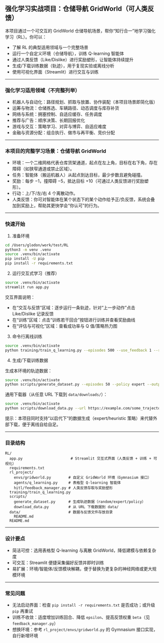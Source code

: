## 强化学习实战项目：仓储导航 GridWorld（可人类反馈）

本项目通过一个可交互的 GridWorld 仓储导航场景，帮你“知行合一”地学习强化学习（RL）。你可以：

- 了解 RL 的典型适用领域与一个完整场景
- 运行一个自定义环境（仓储导航），训练 Q-learning 智能体
- 通过人类反馈（Like/Dislike）进行奖励塑形，让智能体持续提升
- 生成/下载训练数据（轨迹），用于复现实验或离线分析
- 使用可视化界面（Streamlit）进行交互与训练

---

### 强化学习适用领域（不完整列举）

- 机器人与自动化：路径规划、抓取与放置、协作装配（本项目场景即简化版）
- 运筹与物流：仓储拣选、车辆路径、动态调度与库存补货
- 网络与系统：拥塞控制、自适应缓存、任务调度
- 推荐与广告：顺序决策、长期回报优化
- 游戏与交互：策略学习、对弈与博弈、自适应难度
- 金融与资源分配：组合执行、做市与再平衡、竞价分配

---

### 本项目的完整学习场景：仓储导航 GridWorld

- 环境：一个二维网格代表仓库货架通道，起点在左上角，目标在右下角，存在障碍（如狭窄通道或禁止区域）。
- 任务：智能体（搬运机器人）从起点到达目标，最少步数且避免碰撞。
- 奖励：每步 −1，撞障碍 −5，抵达目标 +10（可通过人类反馈进行奖励塑形）。
- 行动：上/下/左/右 4 个离散动作。
- 人类反馈：你可对智能体在某个状态下的某个动作给予正/负反馈，系统会叠加到奖励上，帮助其更快学会“你认可”的行为。

---

### 快速开始

1) 准备环境

```bash
cd /Users/glodon/work/test/RL
python3 -m venv .venv
source .venv/bin/activate
pip install -U pip
pip install -r requirements.txt
```

2) 运行交互式学习（推荐）

```bash
source .venv/bin/activate
streamlit run app.py
```

交互界面说明：
- 在“交互与反馈”区域：逐步运行一条轨迹，针对“上一步动作”点击 Like/Dislike 记录反馈
- 在“训练”区域：点击“训练若干回合”按钮进行训练并查看奖励曲线
- 在“评估与可视化”区域：查看成功率与 Q 值/策略热力图

3) 命令行离线训练

```bash
source .venv/bin/activate
python training/train_q_learning.py --episodes 500 --use_feedback 1 --render 0
```

4) 生成/下载训练数据

生成本环境的轨迹数据：
```bash
source .venv/bin/activate
python scripts/generate_dataset.py --episodes 50 --policy expert --output data/gridworld_expert.jsonl
```

通用下载器（从任意 URL 下载到 `data/downloads/`）：
```bash
source .venv/bin/activate
python scripts/download_data.py --url https://example.com/some_trajectory.jsonl
```

提示：本项目同时支持“以启代下”的数据生成（expert/heuristic 策略）来代替外部下载，便于离线自给自足。

---

### 目录结构

```
RL/
  app.py                      # Streamlit 交互式界面（人类反馈 + 训练 + 可视化）
  requirements.txt
  rl_project/
    envs/gridworld.py        # 自定义 GridWorld 环境（Gymnasium 接口）
    agents/q_learning.py     # 表格型 Q-learning 智能体
    hitl/feedback_manager.py # 人类反馈存取与奖励塑形
  training/train_q_learning.py
  scripts/
    generate_dataset.py      # 生成轨迹数据（random/expert/policy）
    download_data.py         # 从 URL 下载数据到 data/
  data/                      # 数据与反馈文件存放目录
    README.md
  README.md
```

---

### 设计要点

- 简洁可控：选用表格型 Q-learning 与离散 GridWorld，降低建模与依赖复杂度
- 可交互：Streamlit 便捷采集偏好反馈并即时训练
- 易扩展：环境/智能体/反馈模块解耦，便于替换为更复杂的神经网络或更大规模环境

---

### 常见问题

- 无法启动界面：检查 `pip install -r requirements.txt` 是否成功；或升级 `pip` 再重试
- 训练不收敛：适度增加训练回合、降低 `epsilon`、提高反馈权重 `beta`（见 `feedback_manager.py`）
- 想换环境：参考 `rl_project/envs/gridworld.py` 的 Gymnasium 接口实现，自行新增环境


